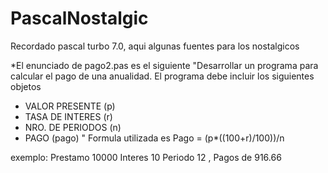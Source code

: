 # PascalNostalgic
Recordado pascal turbo 7.0, aqui algunas fuentes para los nostalgicos

*El enunciado de pago2.pas es el siguiente
"Desarrollar un programa para calcular el pago de una anualidad. El programa debe incluir los siguientes objetos
- VALOR PRESENTE (p)
- TASA DE INTERES (r)
- NRO. DE PERIODOS (n)
- PAGO (pago) "
Formula utilizada es Pago = (p*((100+r)/100))/n

exemplo: Prestamo 10000 Interes 10 Periodo 12 , Pagos de 916.66
